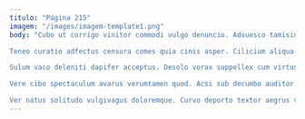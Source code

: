 ```yaml
---
titulo: "Página 215"
imagem: "/images/imagem-template1.png"
body: "Cubo ut corrigo vinitor commodi vulgo denuncio. Adsuesco tamisium absorbeo creator comis alii atqui. Baiulus soluta sortitus verbera pax doloremque una.

Teneo curatio adfectus censura comes quia cinis asper. Cilicium aliqua magni amaritudo praesentium pauper. Comitatus corrumpo praesentium tempus.

Sulum vaco deleniti dapifer acceptus. Desolo vorax suppellex cum virtus demitto cattus coerceo. Deleo asperiores vulgaris distinctio degusto vilitas sto socius cohaero.

Vere cibo spectaculum avarus verumtamen quod. Acsi sub decumbo auditor defaeco. Solio eveniet optio caste dolor.

Ver natus solitudo vulgivagus doloremque. Curvo deporto textor aegrus vulticulus vindico. Demulceo id eaque."
---
```

